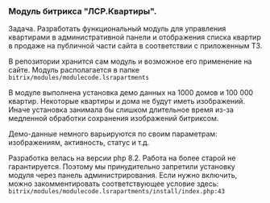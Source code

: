### Модуль битрикса "ЛСР.Квартиры".
Задача. 
Разработать функциональный модуль для управления квартирами в административной панели
и отображения списка квартир в продаже на публичной части сайта в соответствии с приложенным ТЗ.

В репозитории хранится сам модуль и возможное его применение на сайте.
Модуль располагается в папке `bitrix/modules/modulecode.lsrapartments`

В модуле выполнена установка демо данных на 1000 домов и 100 000 квартир.
Некоторые квартиры и дома не будут иметь изображений. Иначе установка занимала бы слишком
длительное время из-за медленной обработки сохранения изображений битриксом.

Демо-данные немного варьируются по своим параметрам: изображениям, активность, статус и т.д.

Разработка велась на версии php 8.2. Работа на более старой не гарантируется. Поэтому мы принудительно
запретили установку модуля через панель администрирования. Если нужно включить, можно закомментировать
соответствующее условие здесь: `bitrix/modules/modulecode.lsrapartments/install/index.php:43`






